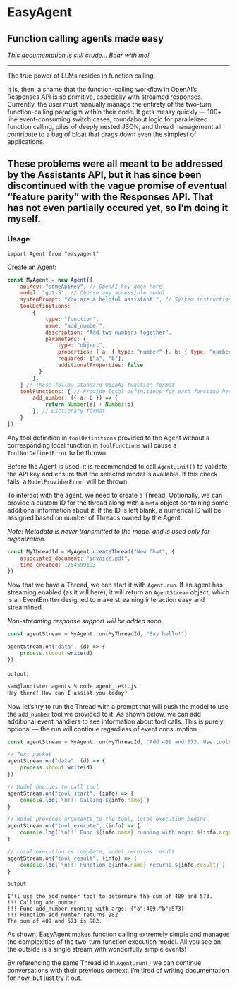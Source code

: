 # EasyAgent
## Function calling agents made easy

*This documentation is still crude… Bear with me!*

---
The true power of LLMs resides in function calling.

It is, then, a shame that the function-calling workflow in OpenAI’s Responses API is so primitive, especially with streamed responses. Currently, the user must manually manage the entirety of the two-turn function-calling paradigm within their code. It gets messy quickly — 100+ line event-consuming switch cases, roundabout logic for parallelized function calling, piles of deeply nested JSON, and thread management all contribute to a bag of bloat that drags down even the simplest of applications.

These problems were all meant to be addressed by the Assistants API, but it has since been discontinued with the vague promise of eventual “feature parity” with the Responses API. That has not even partially occured yet, so I’m doing it myself.
---

### Usage

`import Agent from "easyagent"`

Create an Agent:

```js
const MyAgent = new Agent({
	apiKey: "someApiKey", // OpenAI key goes here
	model: "gpt-5", // Choose any accessible model
	systemPrompt: "You are a helpful assistant!", // System instructions
	toolDefinitions: [
		{
        	type: "function",
			name: "add_number",
			description: "Add two numbers together",
          	parameters: {
            	type: "object",   
            	properties: { a: { type: "number" }, b: { type: "number" } },
            	required: ["a", "b"],
            	additionalProperties: false
          }
		},
	] // These follow standard OpenAI function format
	toolFunctions: { // Provide local definitions for each function here
		add_number: ({ a, b }) => {
        	return Number(a) + Number(b)
        }, // Dictionary format
	}
})
```

Any tool definition in `toolDefinitions` provided to the Agent without a corresponding local function in `toolFunctions` will cause a `ToolNotDefinedError` to be thrown. 

Before the Agent is used, it is recommended to call `Agent.init()` to validate the API key and ensure that the selected model is available. If this check fails, a `ModelProviderError` will be thrown.

To interact with the agent, we need to create a Thread. Optionally, we can provide a custom ID for the thread along with a `meta` object containing some additional information about it. If the ID is left blank, a numerical ID will be assigned based on number of Threads owned by the Agent.

*Note: Metadata is never transmitted to the model and is used only for organization.*

```js
const MyThreadId = MyAgent.createThread("New Chat", {
	associated_document: "invoice.pdf",
	time_created: 1754599193
})
```

Now that we have a Thread, we can start it with `Agent.run`. If an agent has streaming enabled (as it will here), it will return an `AgentStream` object, which is an EventEmitter designed to make streaming interaction easy and streamlined.

*Non-streaming response support will be added soon.*

```js
const agentStream = MyAgent.run(MyThreadId, "Say hello!")

agentStream.on("data", (d) => {
	process.stdout.write(d)
})
```

`output`:
```bash
sam@lannister agents % node agent_test.js
Hey there! How can I assist you today?
```

Now let’s try to run the Thread with a prompt that will push the model to use the `add_number` tool we provided to it. As shown below, we can add additional event handlers to see information about tool calls. This is purely optional — the run will continue regardless of event consumption.

```js
const agentStream = MyAgent.run(MyThreadId, "Add 409 and 573. Use tools!")

// Text packet
agentStream.on("data", (d) => {
	process.stdout.write(d)
})

// Model decides to call tool
agentStream.on("tool_start", (info) => {
	console.log(`\n!!! Calling ${info.name}`)
}

// Model provides arguments to the tool, local execution begins
agentStream.on("tool_execute", (info) => {
	console.log(`\n!!! Func ${info.name} running with args: ${info.args}`)
}

// Local execution is complete, model receives result
agentStream.on("tool_result", (info) => {
	console.log(`\n!!! Function ${info.name} returns ${info.result}`)
}
```

`output`
```
I'll use the add_number tool to determine the sum of 409 and 573.
!!! Calling add_number
!!! Func add_number running with args: {"a":409,"b":573}
!!! Function add_number returns 982
The sum of 409 and 573 is 982.
```

As shown, EasyAgent makes function calling extremely simple and manages the complexities of the two-turn function execution model. All you see on the outside is a single stream with wonderfully simple events!

By referencing the same Thread id in `Agent.run()` we can continue conversations with their previous context. I’m tired of writing documentation for now, but just try it out.
